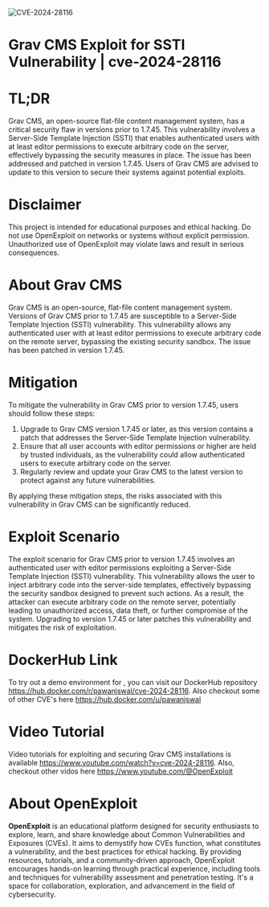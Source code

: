 ![CVE-2024-28116](https://raw.githubusercontent.com/pawanjswal/pawanjswal.github.io/master/cve/cve-2024-28116/assets/thumbnail.jpg)

# Grav CMS Exploit for SSTI Vulnerability | cve-2024-28116

# TL;DR
Grav CMS, an open-source flat-file content management system, has a critical security flaw in versions prior to 1.7.45. This vulnerability involves a Server-Side Template Injection (SSTI) that enables authenticated users with at least editor permissions to execute arbitrary code on the server, effectively bypassing the security measures in place. The issue has been addressed and patched in version 1.7.45. Users of Grav CMS are advised to update to this version to secure their systems against potential exploits.

# Disclaimer
This project is intended for educational purposes and ethical hacking. Do not use OpenExploit on networks or systems without explicit permission. Unauthorized use of OpenExploit may violate laws and result in serious consequences.

# About Grav CMS
Grav CMS is an open-source, flat-file content management system. Versions of Grav CMS prior to 1.7.45 are susceptible to a Server-Side Template Injection (SSTI) vulnerability. This vulnerability allows any authenticated user with at least editor permissions to execute arbitrary code on the remote server, bypassing the existing security sandbox. The issue has been patched in version 1.7.45.

# Mitigation
To mitigate the vulnerability in Grav CMS prior to version 1.7.45, users should follow these steps:

1. Upgrade to Grav CMS version 1.7.45 or later, as this version contains a patch that addresses the Server-Side Template Injection vulnerability.
2. Ensure that all user accounts with editor permissions or higher are held by trusted individuals, as the vulnerability could allow authenticated users to execute arbitrary code on the server.
3. Regularly review and update your Grav CMS to the latest version to protect against any future vulnerabilities.

By applying these mitigation steps, the risks associated with this vulnerability in Grav CMS can be significantly reduced.

# Exploit Scenario
The exploit scenario for Grav CMS prior to version 1.7.45 involves an authenticated user with editor permissions exploiting a Server-Side Template Injection (SSTI) vulnerability. This vulnerability allows the user to inject arbitrary code into the server-side templates, effectively bypassing the security sandbox designed to prevent such actions. As a result, the attacker can execute arbitrary code on the remote server, potentially leading to unauthorized access, data theft, or further compromise of the system. Upgrading to version 1.7.45 or later patches this vulnerability and mitigates the risk of exploitation.

# DockerHub Link
To try out a demo environment for , you can visit our DockerHub repository https://hub.docker.com/r/pawanjswal/cve-2024-28116. Also checkout some of other CVE's here https://hub.docker.com/u/pawanjswal

# Video Tutorial
Video tutorials for exploiting  and securing Grav CMS installations is available https://www.youtube.com/watch?v=cve-2024-28116. Also, checkout other vidos here https://www.youtube.com/@OpenExploit

# About OpenExploit
**OpenExploit** is an educational platform designed for security enthusiasts to explore, learn, and share knowledge about Common Vulnerabilities and Exposures (CVEs). It aims to demystify how CVEs function, what constitutes a vulnerability, and the best practices for ethical hacking. By providing resources, tutorials, and a community-driven approach, OpenExploit encourages hands-on learning through practical experience, including tools and techniques for vulnerability assessment and penetration testing. It's a space for collaboration, exploration, and advancement in the field of cybersecurity.